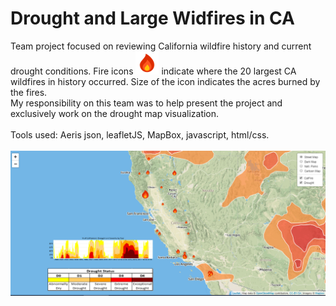 # Drought and Large Widfires in CA

Team project focused on reviewing California wildfire history and current drought conditions. Fire icons ![Image of fire](fire-element-sm.png) indicate where the 20 largest CA wildfires in history occurred. Size of the icon indicates the acres burned by the fires. <br>
My responsibility on this team was to help present the project and exclusively work on the drought map visualization. <br>
<br>
Tools used: Aeris json, leafletJS, MapBox, javascript, html/css. <br>
<br>
![Image of map](droughtFireMapImage.PNG)


